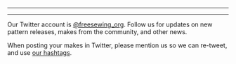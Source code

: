 ***

***

Our Twitter account is [@freesewing\_org](https://twitter.com/freesewing_org). Follow us for updates on new pattern releases, makes from the community, and other news.

When posting your makes in Twitter, please mention us so we can re-tweet, and use [our hashtags](/community/hashtags/).
